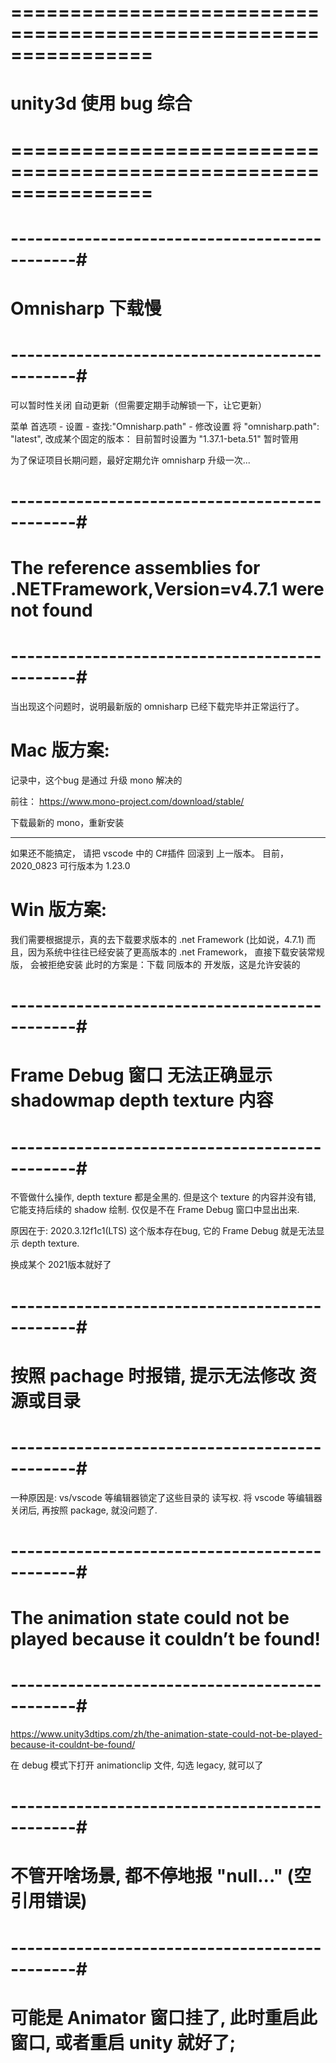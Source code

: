 # ================================================================ #
#                    unity3d 使用 bug 综合
# ================================================================ #



# ----------------------------------------------#
#            Omnisharp 下载慢
# ----------------------------------------------#
可以暂时性关闭 自动更新（但需要定期手动解锁一下，让它更新）

菜单 首选项 - 设置 - 查找:"Omnisharp.path" - 修改设置
将 "omnisharp.path": "latest", 改成某个固定的版本：
目前暂时设置为 "1.37.1-beta.51"
	暂时管用

为了保证项目长期问题，最好定期允许 omnisharp 升级一次...



# ----------------------------------------------#
#   The reference assemblies for .NETFramework,Version=v4.7.1 were not found
# ----------------------------------------------#
当出现这个问题时，说明最新版的 omnisharp 已经下载完毕并正常运行了。


# Mac 版方案:

记录中，这个bug 是通过 升级 mono 解决的

前往：
https://www.mono-project.com/download/stable/

下载最新的 mono，重新安装

------------------
如果还不能搞定，
请把 vscode 中的 C#插件 回滚到 上一版本。
目前，2020_0823
可行版本为 1.23.0


# Win 版方案:
我们需要根据提示，真的去下载要求版本的 .net Framework (比如说，4.7.1)
而且，因为系统中往往已经安装了更高版本的 .net Framework， 直接下载安装常规版，
会被拒绝安装
此时的方案是：下载 同版本的 开发版，这是允许安装的




# ----------------------------------------------#
#   Frame Debug 窗口 无法正确显示 shadowmap depth texture 内容
# ----------------------------------------------#
不管做什么操作, depth texture 都是全黑的.
但是这个 texture 的内容并没有错, 它能支持后续的 shadow 绘制.
仅仅是不在 Frame Debug 窗口中显出出来.

原因在于: 2020.3.12f1c1(LTS) 这个版本存在bug, 它的 Frame Debug 就是无法显示 
depth texture.

换成某个 2021版本就好了 




# ----------------------------------------------#
#   按照 pachage 时报错, 提示无法修改 资源或目录
# ----------------------------------------------#

一种原因是: vs/vscode 等编辑器锁定了这些目录的 读写权.
将 vscode 等编辑器关闭后, 再按照 package, 就没问题了. 




# ----------------------------------------------#
# The animation state could not be played because it couldn’t be found!
# ----------------------------------------------#

https://www.unity3dtips.com/zh/the-animation-state-could-not-be-played-because-it-couldnt-be-found/

在 debug 模式下打开 animationclip 文件, 勾选 legacy, 就可以了


# ----------------------------------------------#
#        不管开啥场景, 都不停地报 "null..." (空引用错误)
# ----------------------------------------------#

# 可能是 Animator 窗口挂了,  此时重启此窗口, 或者重启 unity 就好了;





